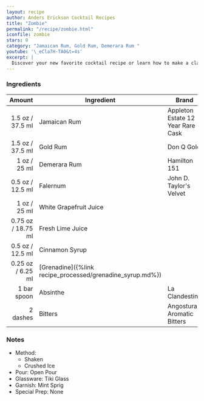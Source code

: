 ```yaml
---
layout: recipe
author: Anders Erickson Cocktail Recipes
title: "Zombie"
permalink: "/recipe/zombie.html"
iconfile: zombie
stars: 0
category: "Jamaican Rum, Gold Rum, Demerara Rum "
youtube: '\_eCla7H-TA0&t=4s'
excerpt: |
  Discover your new favorite cocktail recipe or learn how to make a classic drink—like the Old Fashioned, mojito, or White Russian—right at home.
---
```


### Ingredients

|      Amount | Ingredient                                      | Brand                             |
| ----------: | ----------------------------------------------- | --------------------------------- |
|      1.5 oz / 37.5 ml | Jamaican Rum                                    | Appleton Estate 12 Year Rare Cask |
|      1.5 oz / 37.5 ml | Gold Rum                                        | Don Q Gold                        |
|        1 oz / 25 ml | Demerara Rum                                    | Hamilton 151                      |
|      0.5 oz / 12.5 ml | Falernum                                        | John D. Taylor's Velvet           |
|        1 oz / 25 ml | White Grapefruit Juice                          |
|     0.75 oz / 18.75 ml | Fresh Lime Juice                                |
|      0.5 oz / 12.5 ml | Cinnamon Syrup                                  |
|     0.25 oz / 6.25 ml | [Grenadine]({%link recipe_processed/grenadine_syrup.md%}) |
| 1 bar spoon | Absinthe                                        | La Clandestine                    |
|    2 dashes | Bitters                                         | Angostura Aromatic Bitters        |

### Notes

- Method:
  - Shaken
  - Crushed Ice
- Pour: Open Pour
- Glassware: Tiki Glass
- Garnish: Mint Sprig
- Special Prep: None
